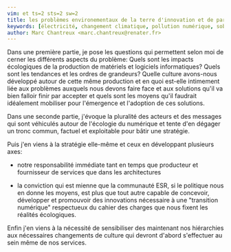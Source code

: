 ```yaml
---
vim: et ts=2 sts=2 sw=2
title: les problèmes environementaux de la terre d'innovation et de partage (résumé)
keywords: [électricité, changement climatique, pollution numérique, sobriété numérique, résilience numérique]
author: Marc Chantreux <marc.chantreux@renater.fr>
---
```


Dans une première partie, je pose les questions qui permettent selon moi
de cerner les différents aspects du problème: Quels sont les impacts
écologiques de la production de matériels et logiciels informatiques? Quels
sont les tendances et les ordres de grandeurs? Quelle culture avons-nous
développé autour de cette même production et en quoi est-elle intimement liée
aux problèmes auxquels nous devons faire face et aux solutions qu'il va bien
falloir finir par accepter et quels sont les moyens qu'il faudrait idéalement
mobiliser pour l'émergence et l'adoption de ces solutions.

Dans une seconde partie, j'évoque la pluralité des acteurs et des messages qui
sont véhiculés autour de l'écologie du numérique et tente d'en dégager un tronc
commun, factuel et exploitable pour bâtir une stratégie.

Puis j'en viens à la stratégie elle-même et ceux en développant plusieurs axes:

  * notre responsabilité immédiate tant en temps que producteur et fournisseur de services
    que dans les architectures

  * la conviction qui est mienne que la communauté ESR, si le politique nous en
    donne les moyens, est plus que tout autre capable de concevoir, développer et
    promouvoir des innovations nécessaire à une "transition numérique"
    respectueux du cahier des charges que nous fixent les réalités écologiques.

Enfin j'en viens à la nécessité de sensibiliser des maintenant nos hiérarchies
aux nécessaires changements de culture qui devront d'abord s'effectuer au sein
même de nos services.


